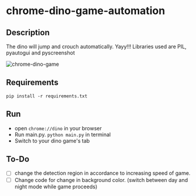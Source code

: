 # chrome-dino-game-automation

## Description
The dino will jump and crouch automatically. Yayy!!!
Libraries used are PIL, pyautogui and pyscreenshot

![chrome-dino-game](https://user-images.githubusercontent.com/36515927/98705979-4c800880-23a4-11eb-8c54-348d32e77ca5.gif)

## Requirements

`pip install -r requirements.txt`

## Run

- open `chrome://dino` in your browser
- Run main.py. `python main.py` in terminal
- Switch to your dino game's tab

## To-Do 

- [ ] change the detection region in accordance to increasing speed of game.
- [ ] Change code for change in background color. (switch between day and night mode while game proceeds)
